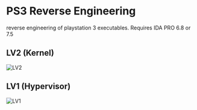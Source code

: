 # PS3 Reverse Engineering
reverse engineering of playstation 3 executables. Requires IDA PRO 6.8 or 7.5


## LV2 (Kernel)
![LV2](https://user-images.githubusercontent.com/9206290/163775894-29bf0bb6-90d2-453a-9146-021ed5d18d3a.PNG)


## LV1 (Hypervisor)
![LV1](https://user-images.githubusercontent.com/9206290/163775900-cdadbe48-61b1-4cb6-80a6-048e12b94023.PNG)
